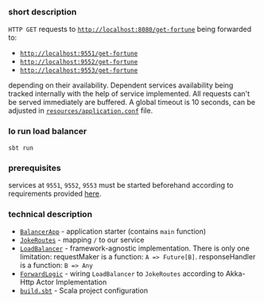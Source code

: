 ### short description

`HTTP GET` requests to [`http://localhost:8080/get-fortune`](http://localhost:8080/get-fortune) being forwarded to:
  - [`http://localhost:9551/get-fortune`](http://localhost:9551/get-fortune)
  - [`http://localhost:9552/get-fortune`](http://localhost:9552/get-fortune)
  - [`http://localhost:9553/get-fortune`](http://localhost:9553/get-fortune)

depending on their availability.
Dependent services availability being tracked internally with the help of service implemented.
All requests can't be served immediately are buffered.
A global timeout is 10 seconds, can be adjusted in [`resources/application.conf`](src/main/resources/application.conf) file.

### lo run load balancer

```shell script
sbt run
```

### prerequisites

services at `9551`, `9552`, `9553` must be started beforehand according to requirements provided [here](req/README.md). 

### technical description
- [`BalancerApp`](src/main/scala/BalancerApp.scala) - application starter (contains `main` function)
- [`JokeRoutes`](src/main/scala/JokeRoutes.scala) - mapping `/` to our service
- [`LoadBalancer`](src/main/scala/LoadBalancer.scala) - framework-agnostic implementation.
There is only one limitation: requestMaker is a function: `A => Future[B]`.
responseHandler is a function: `B => Any`
- [`ForwardLogic`](src/main/scala/ForwardLogic.scala) - wiring `LoadBalancer` to `JokeRoutes` according to Akka-Http Actor Implementation
- [`build.sbt`](build.sbt) - Scala project configuration 
